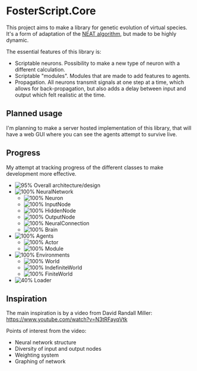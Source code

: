 # FosterScript.Core
This project aims to make a library for genetic evolution of virtual species. It's a form of adaptation of the [NEAT algorithm](https://en.wikipedia.org/wiki/Neuroevolution_of_augmenting_topologies), but made to be highly dynamic.

The essential features of this library is:
- Scriptable neurons. Possibility to make a new type of neuron with a different calculation.
- Scriptable "modules". Modules that are made to add features to agents.
- Propagation. All neurons transmit signals at one step at a time, which allows for back-propagation, but also adds a delay between input and output which felt realistic at the time.

## Planned usage
I'm planning to make a server hosted implementation of this library, that will have a web GUI where you can see the agents attempt to survive live.

## Progress
My attempt at tracking progress of the different classes to make development more effective.
- ![95%](https://progress-bar.dev/95) Overall architecture/design
- ![100%](https://progress-bar.dev/100) NeuralNetwork
  - ![100%](https://progress-bar.dev/100) Neuron
  - ![100%](https://progress-bar.dev/100) InputNode
  - ![100%](https://progress-bar.dev/100) HiddenNode
  - ![100%](https://progress-bar.dev/100) OutputNode
  - ![100%](https://progress-bar.dev/100) NeuralConnection
  - ![100%](https://progress-bar.dev/100) Brain
- ![100%](https://progress-bar.dev/100) Agents
  - ![100%](https://progress-bar.dev/100) Actor
  - ![100%](https://progress-bar.dev/100) Module
- ![100%](https://progress-bar.dev/100) Environments
  - ![100%](https://progress-bar.dev/100) World
  - ![100%](https://progress-bar.dev/100) IndefiniteWorld
  - ![100%](https://progress-bar.dev/100) FiniteWorld
- ![40%](https://progress-bar.dev/40) Loader


## Inspiration
The main inspiration is by a video from David Randall Miller: https://www.youtube.com/watch?v=N3tRFayqVtk

Points of interest from the video:
- Neural network structure
- Diversity of input and output nodes
- Weighting system
- Graphing of network
